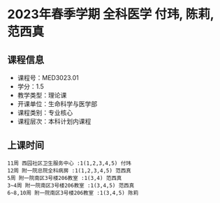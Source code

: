 # 2023年春季学期 全科医学 付玮, 陈莉, 范西真






## 课程信息

- 课程号：MED3023.01
- 学分：1.5
- 教学类型：理论课
- 开课单位：生命科学与医学部
- 课程类别：专业核心
- 课程层次：本科计划内课程

## 上课时间

```
11周 西园社区卫生服务中心 :1(1,2,3,4,5) 付玮
12周 附一院总院全科病房 :1(1,2,3,4,5) 范西真
5周 附一院南区3号楼206教室 :1(3,4) 范西真
3~4周 附一院南区3号楼206教室 :1(3,4,5) 范西真
6~8,10周 附一院南区3号楼206教室 :1(3,4,5) 陈莉
```

